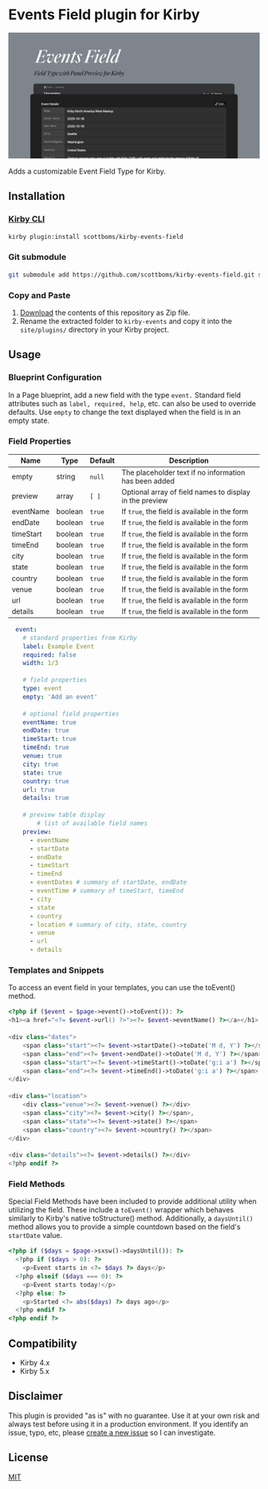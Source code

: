 # Events Field plugin for Kirby

![Plugin Preview](src/assets/events-field-plugin.jpg)

Adds a customizable Event Field Type for Kirby.

## Installation

### [Kirby CLI](https://github.com/getkirby/cli)
    
```bash
kirby plugin:install scottboms/kirby-events-field
```

### Git submodule

```bash
git submodule add https://github.com/scottboms/kirby-events-field.git site/plugins/kirby-events
```

### Copy and Paste

1. [Download](https://github.com/scottboms/kirby-events-field/archive/master.zip) the contents of this repository as Zip file.
2. Rename the extracted folder to `kirby-events` and copy it into the `site/plugins/` directory in your Kirby project.


## Usage

### Blueprint Configuration

In a Page blueprint, add a new field with the type `event.` Standard field attributes such as `label, required, help`, etc. can also be used to override defaults. Use `empty` to change the text displayed when the field is in an empty state.

### Field Properties

| Name       | Type    | Default | Description                                                     |
|------------|---------|---------|-----------------------------------------------------------------|
| empty      | string  | `null`  | The placeholder text if no information has been added           |
| preview    | array   | `[ ]`   | Optional array of field names to display in the preview         |
| eventName  | boolean | `true`  | If `true`, the field is available in the form                   |
| endDate    | boolean | `true`  | If `true`, the field is available in the form                   |
| timeStart  | boolean | `true`  | If `true`, the field is available in the form                   |
| timeEnd    | boolean | `true`  | If `true`, the field is available in the form                   |
| city       | boolean | `true`  | If `true`, the field is available in the form                   |
| state      | boolean | `true`  | If `true`, the field is available in the form                   |
| country    | boolean | `true`  | If `true`, the field is available in the form                   |
| venue      | boolean | `true`  | If `true`, the field is available in the form                   |
| url        | boolean | `true`  | If `true`, the field is available in the form                   |
| details    | boolean | `true`  | If `true`, the field is available in the form                   |



```yml
  event:
    # standard properties from Kirby
    label: Example Event
    required: false
    width: 1/3

    # field properties
    type: event
    empty: 'Add an event'

    # optional field properties
    eventName: true
    endDate: true
    timeStart: true
    timeEnd: true
    venue: true
    city: true
    state: true
    country: true
    url: true
    details: true

    # preview table display
		# list of available field names
    preview:
      - eventName
      - startDate
      - endDate
      - timeStart
      - timeEnd
      - eventDates # summary of startDate, endDate
      - eventTime # summary of timeStart, timeEnd
      - city
      - state
      - country
      - location # summary of city, state, country
      - venue
      - url
      - details
```

### Templates and Snippets

To access an event field in your templates, you can use the toEvent() method.


```php
<?php if ($event = $page->event()->toEvent()): ?>
<h1><a href="<?= $event->url() ?>"><?= $event->eventName() ?></a></h1>

<div class="dates">
	<span class="start"><?= $event->startDate()->toDate('M d, Y') ?></span> –
	<span class="end"><?= $event->endDate()->toDate('M d, Y') ?></span>, daily from
	<span class="start"><?= $event->timeStart()->toDate('g:i a') ?></span> – 
	<span class="end"><?= $event->timeEnd()->toDate('g:i a') ?></span>
</div>

<div class="location">
	<div class="venue"><?= $event->venue() ?></div>
	<span class="city"><?= $event->city() ?></span>, 
	<span class="state"><?= $event->state() ?></span> 
	<span class="country"><?= $event->country() ?></span>
</div>

<div class="details"><?= $event->details() ?></div>
<?php endif ?>
```

### Field Methods

Special Field Methods have been included to provide additional utility when utilizing the field. These include a `toEvent()` wrapper which behaves similarly to Kirby's native toStructure() method. Additionally, a `daysUntil()` method allows you to provide a simple countdown based on the field's `startDate` value.

```php
<?php if ($days = $page->sxsw()->daysUntil()): ?>
  <?php if ($days > 0): ?>
    <p>Event starts in <?= $days ?> days</p>
  <?php elseif ($days === 0): ?>
    <p>Event starts today!</p>
  <?php else: ?>
    <p>Started <?= abs($days) ?> days ago</p>
  <?php endif ?>
<?php endif ?>
```


## Compatibility

* Kirby 4.x
* Kirby 5.x


## Disclaimer

This plugin is provided "as is" with no guarantee. Use it at your own risk and always test before using it in a production environment. If you identify an issue, typo, etc, please [create a new issue](/issues/new) so I can investigate.


## License

[MIT](https://opensource.org/licenses/MIT)
